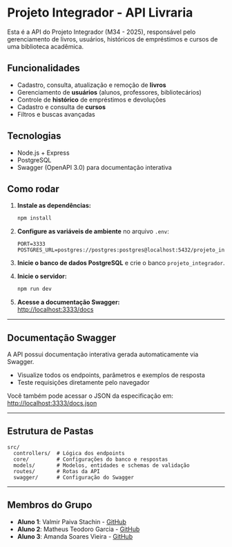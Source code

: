 # Projeto Integrador - API Livraria

Esta é a API do Projeto Integrador (M34 - 2025), responsável pelo gerenciamento de livros, usuários, históricos de empréstimos e cursos de uma biblioteca acadêmica.

## Funcionalidades

- Cadastro, consulta, atualização e remoção de **livros**
- Gerenciamento de **usuários** (alunos, professores, bibliotecários)
- Controle de **histórico** de empréstimos e devoluções
- Cadastro e consulta de **cursos**
- Filtros e buscas avançadas

## Tecnologias

- Node.js + Express
- PostgreSQL
- Swagger (OpenAPI 3.0) para documentação interativa

## Como rodar

1. **Instale as dependências:**

   ```bash
   npm install
   ```

2. **Configure as variáveis de ambiente** no arquivo `.env`:

   ```
   PORT=3333
   POSTGRES_URL=postgres://postgres:postgres@localhost:5432/projeto_integrador
   ```

3. **Inicie o banco de dados PostgreSQL** e crie o banco `projeto_integrador`.

4. **Inicie o servidor:**

   ```bash
   npm run dev
   ```

5. **Acesse a documentação Swagger:**  
   [http://localhost:3333/docs](http://localhost:3333/docs)

---

## Documentação Swagger

A API possui documentação interativa gerada automaticamente via Swagger.

- Visualize todos os endpoints, parâmetros e exemplos de resposta
- Teste requisições diretamente pelo navegador

Você também pode acessar o JSON da especificação em:  
[http://localhost:3333/docs.json](http://localhost:3333/docs.json)

---

## Estrutura de Pastas

```
src/
  controllers/  # Lógica dos endpoints
  core/         # Configurações do banco e respostas
  models/       # Modelos, entidades e schemas de validação
  routes/       # Rotas da API
  swagger/      # Configuração do Swagger
```

---

## Membros do Grupo

- **Aluno 1**: Valmir Paiva Stachin - [GitHub](https://github.com/valmirpst)
- **Aluno 2**: Matheus Teodoro Garcia - [GitHub](https://github.com/matheustg)
- **Aluno 3**: Amanda Soares Vieira - [GitHub](https://github.com/amandasoaresv)

